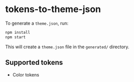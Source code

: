 # tokens-to-theme-json

To generate a `theme.json`, run:

```bash
npm install
npm start
```

This will create a `theme.json` file in the `generated/` directory.

## Supported tokens

- Color tokens
